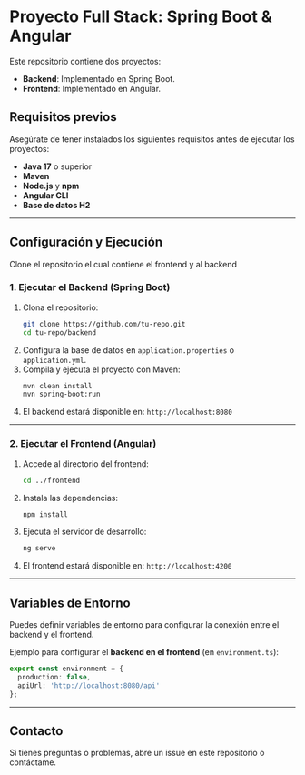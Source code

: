 # Proyecto Full Stack: Spring Boot & Angular

Este repositorio contiene dos proyectos:
- **Backend**: Implementado en Spring Boot.
- **Frontend**: Implementado en Angular.

## Requisitos previos
Asegúrate de tener instalados los siguientes requisitos antes de ejecutar los proyectos:

- **Java 17** o superior
- **Maven**
- **Node.js** y **npm**
- **Angular CLI**
- **Base de datos H2**

---

## Configuración y Ejecución

Clone el repositorio el cual contiene el frontend y al backend 

### 1. Ejecutar el Backend (Spring Boot)

1. Clona el repositorio:
   ```bash
   git clone https://github.com/tu-repo.git
   cd tu-repo/backend
   ```
2. Configura la base de datos en `application.properties` o `application.yml`.
3. Compila y ejecuta el proyecto con Maven:
   ```bash
   mvn clean install
   mvn spring-boot:run
   ```
4. El backend estará disponible en: `http://localhost:8080`

---

### 2. Ejecutar el Frontend (Angular)

1. Accede al directorio del frontend:
   ```bash
   cd ../frontend
   ```
2. Instala las dependencias:
   ```bash
   npm install
   ```
3. Ejecuta el servidor de desarrollo:
   ```bash
   ng serve
   ```
4. El frontend estará disponible en: `http://localhost:4200`

---

## Variables de Entorno
Puedes definir variables de entorno para configurar la conexión entre el backend y el frontend.

Ejemplo para configurar el **backend en el frontend** (en `environment.ts`):
```ts
export const environment = {
  production: false,
  apiUrl: 'http://localhost:8080/api'
};
```

---

## Contacto
Si tienes preguntas o problemas, abre un issue en este repositorio o contáctame.

